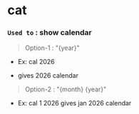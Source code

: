 # cat

### `Used to` : show calendar

> Option-1 : "{year}"

- Ex: cal 2026

* gives 2026 calendar

> Option-2 : "{month} {year}"

- Ex: cal 1 2026
  gives jan 2026 calendar
